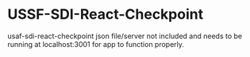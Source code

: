 # USSF-SDI-React-Checkpoint

usaf-sdi-react-checkpoint json file/server not included and needs to be running at localhost:3001 for app to function properly.
